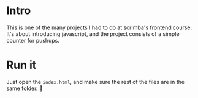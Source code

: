 # Intro
This is one of the many projects I had to do at scrimba's frontend course.
It's about introducing javascript, and the project consists of a simple counter for pushups.

# Run it
Just open the `index.html`, and make sure the rest of the files are in the same folder. 🚀
